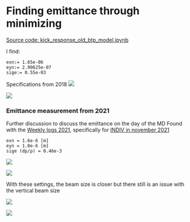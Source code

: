 # Finding emittance through minimizing
[Source code: kick_response_old_btp_model.ipynb](https://gitlab.cern.ch/eljohnso/acc-models-tls-eliott-fork/-/blob/cbb97e7bdd19c5092bd967b7241670103ee970ed/ps_injection/bt3btp_lhcindiv/stitched/jmad/kick_response_old_btp_model.ipynb)

I find:
``` 
exn:= 1.65e-06
eyn:= 2.90625e-07
sige:= 0.55e-03
```

Specifications from 2018
![](https://codimd.web.cern.ch/uploads/upload_8a8d37db8d33bcb39b5cf75d41a3946e.png)

![](https://codimd.web.cern.ch/uploads/upload_82c2efe71c8a14f4971eb51c766c6df9.png)

### Emittance measurement from 2021

Further discussion to discuss the emittance on the day of the MD
Found with the [Weekly logs 2021](https://wikis.cern.ch/display/PSBOP/Weekly+Logs+2021), specifically for [INDIV in november 2021](https://logbook.cern.ch/elogbook-server/GET/showEventInLogbook/3418117)

```
exn = 1.6e-6 [m]
eyn = 1.0e-6 [m]
sige (dp/p) = 0.46e-3
```
![](https://codimd.web.cern.ch/uploads/upload_3dd32443b2b9d512f2ec8faeb12a7f2a.png)

![](https://codimd.web.cern.ch/uploads/upload_bf31a7b56863a75b202e57c772f3009c.png)

With these settings, the beam size is closer but there still is an issue with the vertical beam size

![](https://codimd.web.cern.ch/uploads/upload_3c3f9a0da76936ae7e66770d417994c8.png)

![](https://codimd.web.cern.ch/uploads/upload_e224e474dbb16ce0b8bbaac00a26136d.png)
